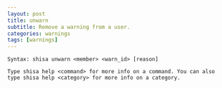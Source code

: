 ```yaml
---
layout: post
title: unwarn
subtitle: Remove a warning from a user.
categories: warnings
tags: [warnings]
---
```


`Syntax: shisa unwarn <member> <warn_id> [reason]`

```
Type shisa help <command> for more info on a command. You can also type shisa help <category> for more info on a category.
```